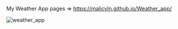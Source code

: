My Weather App pages => https://malicyln.github.io/Weather_app/

![weather_app](https://user-images.githubusercontent.com/101462384/174792453-44571e76-801c-4bc9-ba17-67316c8922b6.gif)
